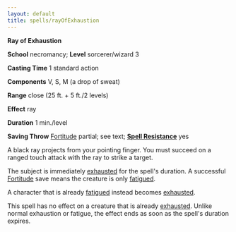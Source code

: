 ```yaml
---
layout: default
title: spells/rayOfExhaustion
---
```

 **Ray of Exhaustion**

**School** necromancy; **Level** sorcerer/wizard 3

**Casting Time** 1 standard action

**Components** V, S, M (a drop of sweat)

**Range** close (25 ft. + 5 ft./2 levels)

**Effect** ray

**Duration** 1 min./level

**Saving Throw** [Fortitude](../combat#_fortitude) partial; see text; **[Spell Resistance](../glossary#_spell-resistance)** yes

A black ray projects from your pointing finger. You must succeed on a ranged touch attack with the ray to strike a target.

The subject is immediately [exhausted](../glossary#_exhausted) for the spell's duration. A successful [Fortitude](../combat#_fortitude) save means the creature is only [fatigued](../glossary#_fatigued).

A character that is already [fatigued](../glossary#_fatigued) instead becomes [exhausted](../glossary#_exhausted).

This spell has no effect on a creature that is already [exhausted](../glossary#_exhausted). Unlike normal exhaustion or fatigue, the effect ends as soon as the spell's duration expires.

